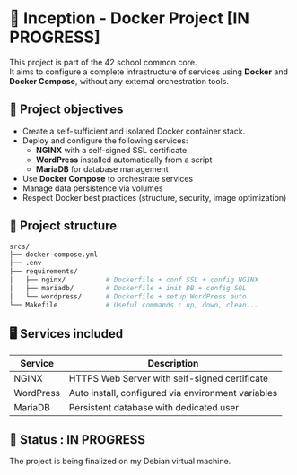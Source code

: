 <p align="center>
  <img src="https://github.com/ayogun/42-project-badges/blob/main/badges/inceptionn.png">
</p>

# 🚧 Inception - Docker Project [IN PROGRESS]

This project is part of the 42 school common core.  
It aims to configure a complete infrastructure of services using **Docker** and **Docker Compose**, without any external orchestration tools.


## 🔧 Project objectives

- Create a self-sufficient and isolated Docker container stack.
- Deploy and configure the following services:
  - **NGINX** with a self-signed SSL certificate
  - **WordPress** installed automatically from a script
  - **MariaDB** for database management
- Use **Docker Compose** to orchestrate services
- Manage data persistence via volumes
- Respect Docker best practices (structure, security, image optimization)


## 📁 Project structure

```bash
srcs/
├── docker-compose.yml
├── .env
├── requirements/
│   ├── nginx/          # Dockerfile + conf SSL + config NGINX
│   ├── mariadb/        # Dockerfile + init DB + config SQL
│   └── wordpress/      # Dockerfile + setup WordPress auto
└── Makefile            # Useful commands : up, down, clean...
```
     
## 🖥️ Services included

| Service	| Description |
|---      |---          |
| NGINX | HTTPS Web Server with self-signed certificate |
| WordPress | Auto install, configured via environment variables |
| MariaDB | Persistent database with dedicated user | 


## 📌 Status : IN PROGRESS

The project is being finalized on my Debian virtual machine.
